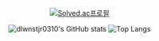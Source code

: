 


<div align = center>
  
 [![Solved.ac프로필](http://mazassumnida.wtf/api/mini/generate_badge?boj=dlwnstjr0310)](https://solved.ac/dlwnstjr0310)
 
</div>

<div align=center >
  
![dlwnstjr0310's GitHub stats](https://github-readme-stats.vercel.app/api?username=dlwnstjr0310&count_private=true&show_icons=true&bg_color=00000000&hide=stars) ![Top Langs](https://github-readme-stats.vercel.app/api/top-langs/?username=dlwnstjr0310&&layout=compact&langs_count=10&theme=onedark) 

</div>
<!--
**dlwnstjr0310/dlwnstjr0310** is a ✨ _special_ ✨ repository because its `README.md` (this file) appears on your GitHub profile.

Here are some ideas to get you started:

- 🔭 I’m currently working on ...
- 🌱 I’m currently learning ...
- 👯 I’m looking to collaborate on ...
- 🤔 I’m looking for help with ...
- 💬 Ask me about ...
- 📫 How to reach me: ...
- 😄 Pronouns: ...
- ⚡ Fun fact: ...
-->
